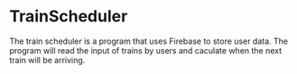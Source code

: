 # TrainScheduler

The train scheduler is a program that uses Firebase to store user data. The program will read the input of trains by users and caculate when the next train will be arriving.
